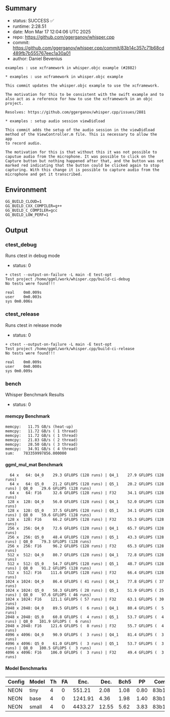 ## Summary

- status:  SUCCESS ✅
- runtime: 2:28.51
- date:    Mon Mar 17 12:04:06 UTC 2025
- repo:    https://github.com/ggerganov/whisper.cpp
- commit:  https://github.com/ggerganov/whisper.cpp/commit/83b14c357c71b68cd489fb7b555767eec1a30a01
- author:  Daniel Bevenius
```
examples : use xcframework in whisper.objc example (#2882)

* examples : use xcframework in whisper.objc example

This commit updates the whisper.objc example to use the xcframework.

The motivation for this to be consistent with the swift example and to
also act as a reference for how to use the xcframework in an objc
project.

Resolves: https://github.com/ggerganov/whisper.cpp/issues/2881

* examples : setup audio session viewDidload

This commit adds the setup of the audio session in the viewDidload
method of the ViewController.m file. This is necessary to allow the app
to record audio.

The motivation for this is that without this it was not possible to
caputue audio from the microphone. It was possible to click on the
Capture button but nothing happened after that, and the button was not
marked red indicating that the button could be clicked again to stop
capturing. With this change it is possible to capture audio from the
microphone and get it transcribed.
```

## Environment

```
GG_BUILD_CLOUD=1
GG_BUILD_CXX_COMPILER=g++
GG_BUILD_C_COMPILER=gcc
GG_BUILD_LOW_PERF=1
```

## Output

### ctest_debug

Runs ctest in debug mode
- status: 0
```
+ ctest --output-on-failure -L main -E test-opt
Test project /home/ggml/work/whisper.cpp/build-ci-debug
No tests were found!!!

real	0m0.009s
user	0m0.003s
sys	0m0.006s
```
### ctest_release

Runs ctest in release mode
- status: 0
```
+ ctest --output-on-failure -L main -E test-opt
Test project /home/ggml/work/whisper.cpp/build-ci-release
No tests were found!!!

real	0m0.009s
user	0m0.000s
sys	0m0.009s
```
### bench

Whisper Benchmark Results
- status: 0
#### memcpy Benchmark

```
memcpy:   11.75 GB/s (heat-up)
memcpy:   11.72 GB/s ( 1 thread)
memcpy:   11.72 GB/s ( 1 thread)
memcpy:   21.83 GB/s ( 2 thread)
memcpy:   28.50 GB/s ( 3 thread)
memcpy:   34.91 GB/s ( 4 thread)
sum:    783359997856.000000
```

#### ggml_mul_mat Benchmark

```
  64 x   64: Q4_0    29.3 GFLOPS (128 runs) | Q4_1    27.9 GFLOPS (128 runs)
  64 x   64: Q5_0    21.2 GFLOPS (128 runs) | Q5_1    20.2 GFLOPS (128 runs) | Q8_0    29.6 GFLOPS (128 runs)
  64 x   64: F16     32.6 GFLOPS (128 runs) | F32     34.1 GFLOPS (128 runs)
 128 x  128: Q4_0    56.0 GFLOPS (128 runs) | Q4_1    52.0 GFLOPS (128 runs)
 128 x  128: Q5_0    37.5 GFLOPS (128 runs) | Q5_1    34.1 GFLOPS (128 runs) | Q8_0    59.6 GFLOPS (128 runs)
 128 x  128: F16     66.2 GFLOPS (128 runs) | F32     55.3 GFLOPS (128 runs)
 256 x  256: Q4_0    72.6 GFLOPS (128 runs) | Q4_1    65.7 GFLOPS (128 runs)
 256 x  256: Q5_0    48.4 GFLOPS (128 runs) | Q5_1    43.3 GFLOPS (128 runs) | Q8_0    79.3 GFLOPS (128 runs)
 256 x  256: F16     96.2 GFLOPS (128 runs) | F32     65.3 GFLOPS (128 runs)
 512 x  512: Q4_0    80.7 GFLOPS (128 runs) | Q4_1    72.8 GFLOPS (128 runs)
 512 x  512: Q5_0    54.7 GFLOPS (128 runs) | Q5_1    48.7 GFLOPS (128 runs) | Q8_0    91.2 GFLOPS (128 runs)
 512 x  512: F16    111.6 GFLOPS (128 runs) | F32     66.4 GFLOPS (128 runs)
1024 x 1024: Q4_0    86.4 GFLOPS ( 41 runs) | Q4_1    77.8 GFLOPS ( 37 runs)
1024 x 1024: Q5_0    58.3 GFLOPS ( 28 runs) | Q5_1    51.9 GFLOPS ( 25 runs) | Q8_0    97.6 GFLOPS ( 46 runs)
1024 x 1024: F16    121.1 GFLOPS ( 57 runs) | F32     63.1 GFLOPS ( 30 runs)
2048 x 2048: Q4_0    89.5 GFLOPS (  6 runs) | Q4_1    80.4 GFLOPS (  5 runs)
2048 x 2048: Q5_0    60.8 GFLOPS (  4 runs) | Q5_1    53.7 GFLOPS (  4 runs) | Q8_0   101.9 GFLOPS (  6 runs)
2048 x 2048: F16    121.6 GFLOPS (  8 runs) | F32     55.7 GFLOPS (  4 runs)
4096 x 4096: Q4_0    90.9 GFLOPS (  3 runs) | Q4_1    81.4 GFLOPS (  3 runs)
4096 x 4096: Q5_0    61.0 GFLOPS (  3 runs) | Q5_1    53.7 GFLOPS (  3 runs) | Q8_0   100.5 GFLOPS (  3 runs)
4096 x 4096: F16    106.0 GFLOPS (  3 runs) | F32     49.4 GFLOPS (  3 runs)
```

#### Model Benchmarks

|           Config |         Model |  Th |  FA |    Enc. |    Dec. |    Bch5 |      PP |  Commit |
|              --- |           --- | --- | --- |     --- |     --- |     --- |     --- |     --- |
|             NEON |          tiny |   4 |   0 |  551.21 |    2.08 |    1.08 |    0.80 | 83b14c3 |
|             NEON |          base |   4 |   0 | 1241.91 |    4.36 |    1.98 |    1.40 | 83b14c3 |
|             NEON |         small |   4 |   0 | 4433.27 |   12.55 |    5.62 |    3.83 | 83b14c3 |

